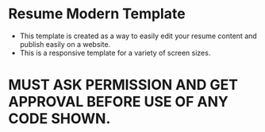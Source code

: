 # Resume Modern Template

 * This template is created as a way to easily edit your resume content and publish easily on a website. 
 * This is a responsive template for a variety of screen sizes.
 
 # MUST ASK PERMISSION AND GET APPROVAL BEFORE USE OF ANY CODE SHOWN.